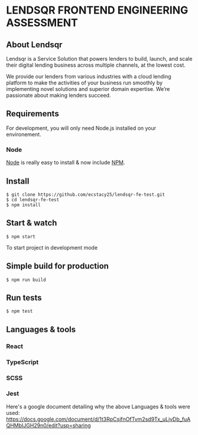 # LENDSQR FRONTEND ENGINEERING ASSESSMENT

## About Lendsqr

Lendsqr is a Service Solution that powers lenders to build, launch, and scale their digital lending business across multiple channels, at the lowest cost.

We provide our lenders from various industries with a cloud lending platform to make the activities of your business run smoothly by implementing novel solutions and superior domain expertise. We’re passionate about making lenders succeed.

## Requirements

For development, you will only need Node.js installed on your environement.

### Node

[Node](http://nodejs.org/) is really easy to install & now include [NPM](https://npmjs.org/).

## Install

    $ git clone https://github.com/ecstacy25/lendsqr-fe-test.git
    $ cd lendsqr-fe-test
    $ npm install

## Start & watch

    $ npm start
To start project in development mode 
## Simple build for production

    $ npm run build

## Run tests

    $ npm test

## Languages & tools

### React

### TypeScript

### SCSS

### Jest

Here's a google document detailing why the above Languages & tools were used:
https://docs.google.com/document/d/1t3RpCsjfnOfTvm2sd9Tx_uLjvDb_fuAQHMbIJGH29n0/edit?usp=sharing
